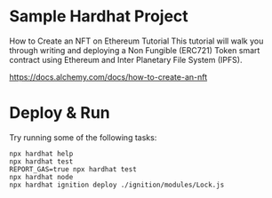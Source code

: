 # Sample Hardhat Project

How to Create an NFT on Ethereum Tutorial
This tutorial will walk you through writing and deploying a Non Fungible (ERC721) Token smart contract using Ethereum and Inter Planetary File System (IPFS).

https://docs.alchemy.com/docs/how-to-create-an-nft


# Deploy & Run

Try running some of the following tasks:

```shell
npx hardhat help
npx hardhat test
REPORT_GAS=true npx hardhat test
npx hardhat node
npx hardhat ignition deploy ./ignition/modules/Lock.js
```
